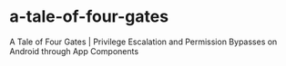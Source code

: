 # a-tale-of-four-gates
A Tale of Four Gates | Privilege Escalation and Permission Bypasses on Android through App Components
